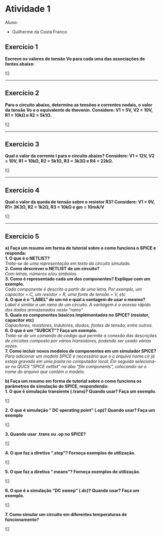 # Atividade 1
Aluno: 
* Guilherme da Costa Franco

## Exercício 1

<b>Escreve os valores de tensão Vo para cada uma das associações de fontes abaixo:</b><br>

![]

---

## Exercício 2

<b>Para o circuito abaixo, determine as tensões e correntes nodais, o valor da tensão Vo e o equivalente de thevenin. Considere: V1 = 5V, V2 = 10V, R1 = 10kΩ e R2 = 5k1Ω.</b>

![]

---

## Exercício 3

<b>Qual o valor da corrente I para o circuito abaixo? Considere: V1 = 12V, V2 = 10V, R1 = 10kΩ, R2 = 5k1Ω, R3 = 3k3Ω e R4 = 22kΩ.</b>

![]

---

## Exercício 4

<b>Qual o valor da queda de tensão sobre o resistor R3? Considere: V1 = 9V, R1= 3K3Ω, R2 = 1k2Ω, R3 = 10kΩ e gm = 10mA/V</b>

![]

---

## Exercício 5

<b>a) Faça um resumo em forma de tutorial sobre o como funciona o SPICE e responda:</b><br>
<b>1. O que é o NETLIST?</b><br>
*Trata-se de uma representação em texto do círcuito simulado.*</b><br>
<b>2. Como descrever o NETLIST de um circuito?</b><br>
*Com letras, números e/ou símbolos.*</b><br>
<b>3. Como é representado cada um dos componentes? Explique com um exemplo.</b><br>
*Cada componente é descrito a partir de uma letra. Por exemplo, um capacitor = C, um resistor = R, uma fonte de tensão = V, etc*</b><br>
<b>4. O que é o “LABEL” de um nó e qual a vantagem de usar o mesmo?</b><br>
*Label é similar a um ramo de um circuito. A vantagem é o acesso rápido dos dados armazenados neste "ramo"*</b><br>
<b>5. Quais os componentes básicos implementados no SPICE? (resistor, capacitor etc)</b><br>
*Capacitores, resistores, indutores, diodos, fontes de tensão, entre outros.*</b><br>
<b>6. O que é um “SUBCKT”? Faça um exemplo.</b><br>
*Trata-se de um comando de código que permite a conexão das descrições de circuitos composto por vários transistores, podendo ser usado várias vezes.*</b><br>
<b>7. Como incluir novos modelos de componentes em um simulador SPICE?</b><br>
*Para adicionar um modelo SPICE é necessário que o o arquivo nome.cir já esteja gravado em uma pasta no computador local. Em seguida seleciona-se no QUCS “SPICE netlist” na aba “file components”, colocando-se o nome do arquivo que contém o modelo.*</b><br>

<b>b) Faça um resumo em forma de tutorial sobre o como funciona os parâmetros de simulação do SPICE, respondendo:</b><br>
<b>1. O que é simulação transiente (.trans)? Quando usar? Faça um exemplo.<br></b>

![]

<b>2. O que é simulação “ DC operating point” (.op)? Quando usar? Faça um exemplo</b><br>

![]

<b>3. Quando usar .trans ou .op no SPICE?</b><br>

![]

<b>4. O que faz a diretiva “.step”? Forneça exemplos de utilização.</b><br>

![]

<b>5. O que faz a diretiva “.means”? Forneça exemplos de utilização.</b><br>

![]

<b>6. O que é a simulação “DC sweep” (.dc)? Quando usar? Faça um exemplo.</b><br>

![]

<b>7. Como simular um circuito em diferentes temperaturas de funcionamento?</b><br>

![]



